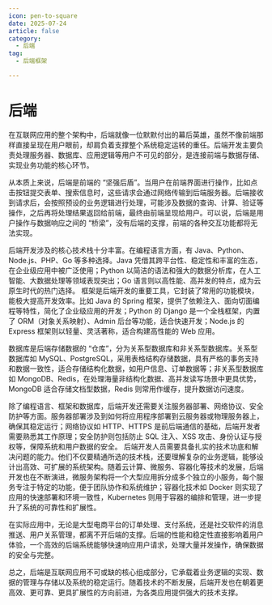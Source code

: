 ```yaml
---
icon: pen-to-square
date: 2025-07-24
article: false
category:
  - 后端
tag:
  - 后端框架

---
```

# 后端

在互联网应用的整个架构中，后端就像一位默默付出的幕后英雄，虽然不像前端那样直接呈现在用户眼前，却肩负着支撑整个系统稳定运转的重任。后端开发主要负责处理服务器、数据库、应用逻辑等用户不可见的部分，是连接前端与数据存储、实现业务功能的核心环节。

从本质上来说，后端是前端的 “坚强后盾”。当用户在前端界面进行操作，比如点击按钮提交表单、搜索信息时，这些请求会通过网络传输到后端服务器。后端接收到请求后，会按照预设的业务逻辑进行处理，可能涉及数据的查询、计算、验证等操作，之后再将处理结果返回给前端，最终由前端呈现给用户。可以说，后端是用户操作与数据响应之间的 “桥梁”，没有后端的支撑，前端的各种交互功能都将无法实现。

后端开发涉及的核心技术栈十分丰富。在编程语言方面，有 Java、Python、Node.js、PHP、Go 等多种选择。Java 凭借其跨平台性、稳定性和丰富的生态，在企业级应用中被广泛使用；Python 以简洁的语法和强大的数据分析库，在人工智能、大数据处理等领域表现突出；Go 语言则以高性能、高并发的特点，成为云原生时代的热门选择。
框架是后端开发的重要工具，它封装了常用的功能模块，能极大提高开发效率。比如 Java 的 Spring 框架，提供了依赖注入、面向切面编程等特性，简化了企业级应用的开发；Python 的 Django 是一个全栈框架，内置了 ORM（对象关系映射）、Admin 后台等功能，适合快速开发；Node.js 的 Express 框架则以轻量、灵活著称，适合构建高性能的 Web 应用。

数据库是后端存储数据的 “仓库”，分为关系型数据库和非关系型数据库。关系型数据库如 MySQL、PostgreSQL，采用表格结构存储数据，具有严格的事务支持和数据一致性，适合存储结构化数据，如用户信息、订单数据等；非关系型数据库如 MongoDB、Redis，在处理海量非结构化数据、高并发读写场景中更具优势，MongoDB 适合存储文档型数据，Redis 则常用作缓存，提升数据访问速度。

除了编程语言、框架和数据库，后端开发还需要关注服务器部署、网络协议、安全防护等方面。服务器部署涉及到如何将应用程序部署到云服务器或物理服务器上，确保其稳定运行；网络协议如 HTTP、HTTPS 是前后端通信的基础，后端开发者需要熟悉其工作原理；安全防护则包括防止 SQL 注入、XSS 攻击、身份认证与授权等，保障系统和用户数据的安全。
后端开发人员需要具备扎实的技术功底和解决问题的能力。他们不仅要精通所选的技术栈，还要理解复杂的业务逻辑，能够设计出高效、可扩展的系统架构。随着云计算、微服务、容器化等技术的发展，后端开发也在不断演进，微服务架构将一个大型应用拆分成多个独立的小服务，每个服务专注于特定的功能，便于团队协作和系统维护；容器化技术如 Docker 则实现了应用的快速部署和环境一致性，Kubernetes 则用于容器的编排和管理，进一步提升了系统的可靠性和扩展性。

在实际应用中，无论是大型电商平台的订单处理、支付系统，还是社交软件的消息推送、用户关系管理，都离不开后端的支撑。后端的性能和稳定性直接影响着用户体验，一个高效的后端系统能够快速响应用户请求，处理大量并发操作，确保数据的安全与完整。

总之，后端是互联网应用不可或缺的核心组成部分，它承载着业务逻辑的实现、数据的管理与存储以及系统的稳定运行。随着技术的不断发展，后端开发也在朝着更高效、更可靠、更具扩展性的方向前进，为各类应用提供强大的技术支撑。
